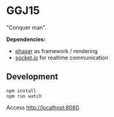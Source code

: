 GGJ15
===

"Conquer man".

**Dependencies:**

- [phaser](https://github.com/photonstorm/phaser) as framework / rendering
- [socket.io](https://github.com/Automattic/socket.io) for realtime communication

Development
---

```
npm install
npm run watch
```

Access [http://localhost:8080](http://localhost:8080).
